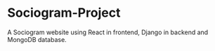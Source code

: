 # Sociogram-Project
A Sociogram website using React in frontend, Django in backend and MongoDB database.
